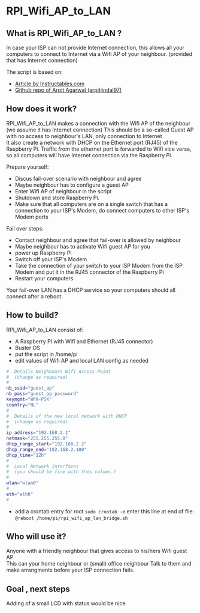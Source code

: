 # RPI_Wifi_AP_to_LAN

## What is RPI_Wifi_AP_to_LAN ?
In case your ISP can not provide Internet connection, this allows all your computers to connect to Internet via a Wifi AP of your neighbour. (provided that has Internet connection)

The script is based on:
*  [Article by Instructables.com](https://www.instructables.com/id/Share-WiFi-With-Ethernet-Port-on-a-Raspberry-Pi/)
*  [Github repo of Arpit Agarwal (arpitjindal97) ](https://github.com/arpitjindal97/raspbian-recipes)


## How does it work?
RPI_Wifi_AP_to_LAN makes a connection with the Wifi AP of the neighbour (we assume it has Internet connection)
This should be a so-called Guest AP with no access to neighbour's LAN, only connection to Internet  
It also create a network with DHCP on the Ethernet port (RJ45) of the Raspberry Pi.
Traffic from the ethernet port is forwarded to Wifi vice versa, so all computers will have Internet connection via the Raspberry Pi.

Prepare yourself:
* Discus fail-over scenario with neighbour and agree
* Maybe neighbour has to configure a guest AP 
* Enter Wifi AP of neighbour in the script
* Shutdown and store Raspberry Pi.
* Make sure that all computers are on a single switch that has a connection to your ISP's Modem, do connect computers to other ISP's Modem ports

Fail over steps:
* Contact neighbour and agree that fail-over is allowed by neighbour
* Maybe neighbour has to activate Wifi guest AP for you
* power up Raspberry Pi
* Switch off your ISP's Modem
* Take the connection of your switch to your ISP Modem from the ISP Modem and put it in the RJ45 connector of the Raspberry Pi
* Restart your computers 

Your fail-over LAN has a DHCP service so your computers should all connect after a reboot.

## How to build?
RPI_Wifi_AP_to_LAN consist of:
* A Raspberry PI with Wifi and Ethernet (RJ45 connector)
* Buster OS
* put the script in /home/pi 
* edit values of Wifi AP and local LAN config as needed
```bash
#  Details Neighbours Wifi Access Point
#  (change as required)
#
nb_ssid="guest_ap"
nb_pass="guest_ap_password"
keymgmt="WPA-PSK"
country="NL"
#
#  Details of the new local network with DHCP 
#  (change as required)
#
ip_address="192.168.2.1"
netmask="255.255.255.0"
dhcp_range_start="192.168.2.2"
dhcp_range_end="192.168.2.100"
dhcp_time="12h"
#
#  Local Network Interfaces
#  (you should be fine with thes values.)
# 
wlan="wlan0"
#
eth="eth0"
#
```

* add a crontab entry for root 
`sudo crontab -e`
enter this line at end of file:
`@reboot /home/pi/rpi_wifi_ap_lan_bridge.sh`

## Who will use it?
Anyone with a friendly neighbour that gives access to his/hers Wifi guest AP  
This can your home neighbour or (small) office neighbour
Talk to them and make arrangments before your ISP connection fails.

## Goal , next steps
Adding of a small LCD with status would be nice.